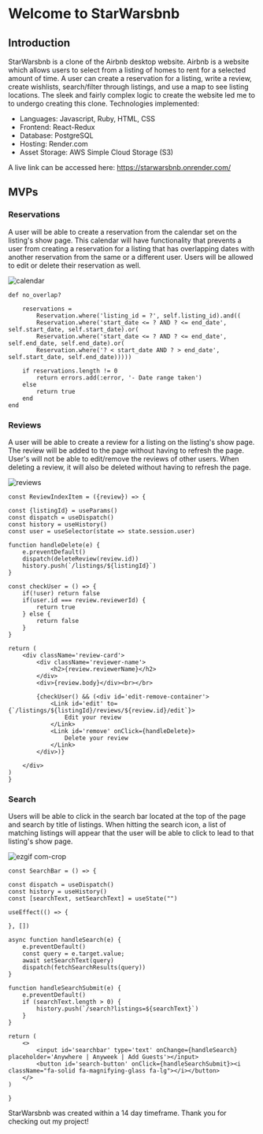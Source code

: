 # Welcome to StarWarsbnb

## Introduction

StarWarsbnb is a clone of the Airbnb desktop website. Airbnb is a website which allows users to select from a listing of homes to rent for a selected amount of time. A user can create a reservation for a listing, write a review, create wishlists, search/filter through listings, and use a map to see listing locations. The sleek and fairly complex logic to create the website led me to to undergo creating this clone. Technologies implemented:
* Languages: Javascript, Ruby, HTML, CSS
* Frontend: React-Redux
* Database: PostgreSQL
* Hosting: Render.com
* Asset Storage: AWS Simple Cloud Storage (S3)

A live link can be accessed here: https://starwarsbnb.onrender.com/

## MVPs

### Reservations

A user will be able to create a reservation from the calendar set on the listing's show page. This calendar will have functionality that prevents a user from creating a reservation for a listing that has overlapping dates with another reservation from the same or a different user. Users will be allowed to edit or delete their reservation as well.

![calendar](https://user-images.githubusercontent.com/121701827/232132868-d3fad782-76a2-4d2d-91de-22f9b0465c27.PNG)

    def no_overlap?

        reservations = 
            Reservation.where('listing_id = ?', self.listing_id).and((
            Reservation.where('start_date <= ? AND ? <= end_date', self.start_date, self.start_date).or(
            Reservation.where('start_date <= ? AND ? <= end_date', self.end_date, self.end_date).or(
            Reservation.where('? < start_date AND ? > end_date', self.start_date, self.end_date)))))
        
        if reservations.length != 0
            return errors.add(:error, '- Date range taken')
        else
            return true
        end
    end



### Reviews

A user will be able to create a review for a listing on the listing's show page. The review will be added to the page without having to refresh the page. User's will not be able to edit/remove the reviews of other users. When deleting a review, it will also be deleted without having to refresh the page.

![reviews](https://user-images.githubusercontent.com/121701827/232134038-52dbe3de-cefa-4c65-b6a3-274cd9bb8030.PNG)

    const ReviewIndexItem = ({review}) => {
    
    const {listingId} = useParams()
    const dispatch = useDispatch()
    const history = useHistory()
    const user = useSelector(state => state.session.user)
    
    function handleDelete(e) {
        e.preventDefault()
        dispatch(deleteReview(review.id))
        history.push(`/listings/${listingId}`)
    }

    const checkUser = () => {
        if(!user) return false
        if(user.id === review.reviewerId) {
            return true
        } else {
            return false
        }
    }

    return (
        <div className='review-card'>
            <div className='reviewer-name'>
                <h2>{review.reviewerName}</h2>
            </div>
            <div>{review.body}</div><br></br>
            
            {checkUser() && (<div id='edit-remove-container'>
                <Link id='edit' to={`/listings/${listingId}/reviews/${review.id}/edit`}>
                    Edit your review
                </Link>
                <Link id='remove' onClick={handleDelete}>
                    Delete your review
                </Link>
            </div>)}
            
        </div>
    )
    }



### Search

Users will be able to click in the search bar located at the top of the page and search by title of listings. When hitting the search icon, a list of matching listings will appear that the user will be able to click to lead to that listing's show page.

![ezgif com-crop](https://user-images.githubusercontent.com/121701827/232138217-0e95634d-1c61-439f-86bc-4a0e4ff18737.gif)


    const SearchBar = () => {

    const dispatch = useDispatch()
    const history = useHistory()
    const [searchText, setSearchText] = useState("")

    useEffect(() => {

    }, [])

    async function handleSearch(e) {
        e.preventDefault()
        const query = e.target.value;
        await setSearchText(query)
        dispatch(fetchSearchResults(query))
    }

    function handleSearchSubmit(e) {
        e.preventDefault()
        if (searchText.length > 0) {
            history.push(`/search?listings=${searchText}`)
        }
    }

    return (
        <>
            <input id='searchbar' type='text' onChange={handleSearch} placeholder='Anywhere | Anyweek | Add Guests'></input>
            <button id='search-button' onClick={handleSearchSubmit}><i className="fa-solid fa-magnifying-glass fa-lg"></i></button>
        </>
    )

    }



StarWarsbnb was created within a 14 day timeframe. Thank you for checking out my project!
